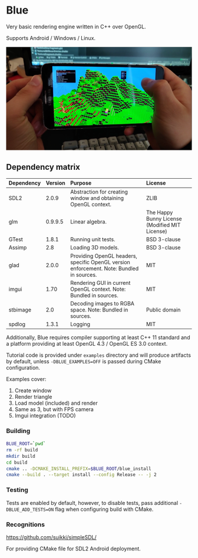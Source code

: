# Blue

Very basic rendering engine written in C++ over OpenGL.

Supports Android / Windows / Linux.

![Android example](readme/blue-example-android.png)


## Dependency matrix

| Dependency           | Version              | Purpose                                                                                        | License                 |                
| -------------------- | -------------------- |:---------------------------------------------------------------------------------------------- |:----------------------- |   
| SDL2                 | 2.0.9                | Abstraction for creating window and obtaining OpenGL context.                                  | ZLIB
| glm                  | 0.9.9.5              | Linear algebra.                                                                                | The Happy Bunny License (Modified MIT License)                          
| GTest                | 1.8.1                | Running unit tests.                                                                            | BSD 3-clause
| Assimp               | 2.8                  | Loading 3D models.                                                                             | BSD 3-clause
| glad                 | 2.0.0                | Providing OpenGL headers, specific OpenGL version enforcement. Note: Bundled in sources. | MIT                        
| imgui                | 1.70                 | Rendering GUI in current OpenGL context. Note: Bundled in sources.                             | MIT
| stbimage             | 2.0                  | Decoding images to RGBA space. Note: Bundled in sources.                                       | Public domain
| spdlog               | 1.3.1                | Logging                                                                                        | MIT

Additionally, Blue requires compiler supporting at least C++ 11 standard and a platform 
providing at least OpenGL 4.3 / OpenGL ES 3.0 context. 

Tutorial code is provided under `examples` directory and will produce artifacts by default, 
unless `-DBLUE_EXAMPLES=OFF` is passed during CMake configuration.

Examples cover:

1. Create window
2. Render triangle
3. Load model (included) and render
4. Same as 3, but with FPS camera
5. Imgui integration (TODO)
                        
### Building

```bash
BLUE_ROOT=`pwd`
rm -rf build
mkdir build
cd build
cmake .. -DCMAKE_INSTALL_PREFIX=$BLUE_ROOT/blue_install
cmake --build . --target install --config Release -- -j 2
```

### Testing

Tests are enabled by default, however, to disable tests, 
pass additional `-DBLUE_ADD_TESTS=ON` flag when configuring build with CMake.

### Recognitions

https://github.com/suikki/simpleSDL/

For providing CMake file for SDL2 Android deployment.

